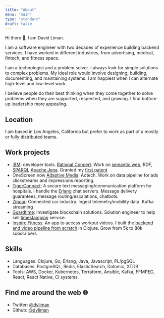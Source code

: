 ```yaml
---
title: "About"
menu: "main"
type: "standard"
draft: false
---
```


Hi there 👋, I am David Liman.

I am a software engineer with two decades of experience building backend services. I have worked in different industries, from advertising, medical, fintech, and fitness space.

I am a technologist and a problem solver. I always look for simple solutions to complex problems.
My ideal role would involve designing, building, documenting, and maintaining systems. 
I am happiest when I can alternate high-level and low-level work.

I believe people do their best thinking when they come together to solve problems when they are supported, respected, and growing. I find bottom-up leadership more appealing.

## Location
I am based in Los Angeles, California but prefer to work as part of a mostly or fully distributed teams.

## Work projects
- [IBM](https://ibm.com/): developer tools. [Rational Concert](https://jazz.net/products/rational-team-concert). Work on [semantic web](https://www.w3.org/standards/semanticweb/), RDF, [SPARQL](https://www.w3.org/TR/rdf-sparql-query/) [Apache Jena](https://jena.apache.org/). Granted my [first patent](https://patents.google.com/patent/US10108415B2)
- OneScreen now [Adaptive Media](https://www.adaptivem.com/adaptive-medias-announces-licensing-agreement-with-onescreen/): Adtech. Work on data pipeline for ads clickstreams and impressions reporting.
- [TigerConnect](https://apps.apple.com/us/app/tigerconnect/id355832697): A secure text messaging/communication platform for hospitals. I handle the [Erlang](https://www.erlang.org/) chat servers. Message delivery guarantees, message routing/escalations, chatbots.
- [Zipcar](https://www.zipcar.com/): Connected car industry. Ingest telemetry/mobility data. Kafka streaming
- [Guardtime](https://guardtime.com/):  Investigate blockchain solutions. Solution engineer to help sell [timestamping](https://datatracker.ietf.org/doc/html/rfc3161) service.
- [Inspire Fitness](https://apps.apple.com/us/app/inspire-fitness/id1324164741): An app to access workout videos. I built
  the [backend and video pipeline from scratch](https://dev.to/dvliman/building-a-live-streaming-app-in-clojure-329m) in Clojure. Grow from 5k to 80k subscribers

## Skills
- Languages: Clojure, Go, Erlang, Java, Javascript, PL/pgSQL
- Databases: PostgreSQL, Redis, ElasticSearch, Datomic, XTDB
- Tools: AWS, Docker, Kubernetes, Terraform, Ansible, Kafka, FFMPEG,
  React, React Native, CI systems.

## Find me around the web 🌐
- Twitter: [@dvliman](https://twitter.com/dvliman)
- Github: [@dvliman](https://github.com/dvliman)

